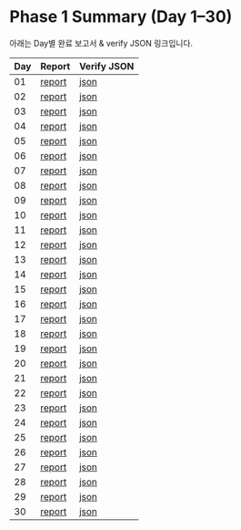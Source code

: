 # Phase 1 Summary (Day 1–30)

아래는 Day별 완료 보고서 & verify JSON 링크입니다.

| Day | Report | Verify JSON |
|-----|--------|-------------|
| 01 | [report](DuRi_Day11_15_starter/DAY01_COMPLETION_REPORT.md) | [json](DuRi_Day11_15_starter/verify_out/day_1.json) |
| 02 | [report](DuRi_Day11_15_starter/DAY02_COMPLETION_REPORT.md) | [json](DuRi_Day11_15_starter/verify_out/day_2.json) |
| 03 | [report](DuRi_Day11_15_starter/DAY03_COMPLETION_REPORT.md) | [json](DuRi_Day11_15_starter/verify_out/day_3.json) |
| 04 | [report](DuRi_Day11_15_starter/DAY04_COMPLETION_REPORT.md) | [json](DuRi_Day11_15_starter/verify_out/day_4.json) |
| 05 | [report](DuRi_Day11_15_starter/DAY05_COMPLETION_REPORT.md) | [json](DuRi_Day11_15_starter/verify_out/day_5.json) |
| 06 | [report](DuRi_Day11_15_starter/DAY06_COMPLETION_REPORT.md) | [json](DuRi_Day11_15_starter/verify_out/day_6.json) |
| 07 | [report](DuRi_Day11_15_starter/DAY07_COMPLETION_REPORT.md) | [json](DuRi_Day11_15_starter/verify_out/day_7.json) |
| 08 | [report](DuRi_Day11_15_starter/DAY08_COMPLETION_REPORT.md) | [json](DuRi_Day11_15_starter/verify_out/day_8.json) |
| 09 | [report](DuRi_Day11_15_starter/DAY09_COMPLETION_REPORT.md) | [json](DuRi_Day11_15_starter/verify_out/day_9.json) |
| 10 | [report](DuRi_Day11_15_starter/DAY10_COMPLETION_REPORT.md) | [json](DuRi_Day11_15_starter/verify_out/day_10.json) |
| 11 | [report](DuRi_Day11_15_starter/DAY11_COMPLETION_REPORT.md) | [json](DuRi_Day11_15_starter/verify_out/day_11.json) |
| 12 | [report](DuRi_Day11_15_starter/DAY12_COMPLETION_REPORT.md) | [json](DuRi_Day11_15_starter/verify_out/day_12.json) |
| 13 | [report](DuRi_Day11_15_starter/DAY13_COMPLETION_REPORT.md) | [json](DuRi_Day11_15_starter/verify_out/day_13.json) |
| 14 | [report](DuRi_Day11_15_starter/DAY14_COMPLETION_REPORT.md) | [json](DuRi_Day11_15_starter/verify_out/day_14.json) |
| 15 | [report](DuRi_Day11_15_starter/DAY15_COMPLETION_REPORT.md) | [json](DuRi_Day11_15_starter/verify_out/day_15.json) |
| 16 | [report](DuRi_Day11_15_starter/DAY16_COMPLETION_REPORT.md) | [json](DuRi_Day11_15_starter/verify_out/day_16.json) |
| 17 | [report](DuRi_Day11_15_starter/DAY17_COMPLETION_REPORT.md) | [json](DuRi_Day11_15_starter/verify_out/day_17.json) |
| 18 | [report](DuRi_Day11_15_starter/DAY18_COMPLETION_REPORT.md) | [json](DuRi_Day11_15_starter/verify_out/day_18.json) |
| 19 | [report](DuRi_Day11_15_starter/DAY19_COMPLETION_REPORT.md) | [json](DuRi_Day11_15_starter/verify_out/day_19.json) |
| 20 | [report](DuRi_Day11_15_starter/DAY20_COMPLETION_REPORT.md) | [json](DuRi_Day11_15_starter/verify_out/day_20.json) |
| 21 | [report](DuRi_Day11_15_starter/DAY21_COMPLETION_REPORT.md) | [json](DuRi_Day11_15_starter/verify_out/day_21.json) |
| 22 | [report](DuRi_Day11_15_starter/DAY22_COMPLETION_REPORT.md) | [json](DuRi_Day11_15_starter/verify_out/day_22.json) |
| 23 | [report](DuRi_Day11_15_starter/DAY23_COMPLETION_REPORT.md) | [json](DuRi_Day11_15_starter/verify_out/day_23.json) |
| 24 | [report](DuRi_Day11_15_starter/DAY24_COMPLETION_REPORT.md) | [json](DuRi_Day11_15_starter/verify_out/day_24.json) |
| 25 | [report](DuRi_Day11_15_starter/DAY25_COMPLETION_REPORT.md) | [json](DuRi_Day11_15_starter/verify_out/day_25.json) |
| 26 | [report](DuRi_Day11_15_starter/DAY26_COMPLETION_REPORT.md) | [json](DuRi_Day11_15_starter/verify_out/day_26.json) |
| 27 | [report](DuRi_Day11_15_starter/DAY27_COMPLETION_REPORT.md) | [json](DuRi_Day11_15_starter/verify_out/day_27.json) |
| 28 | [report](DuRi_Day11_15_starter/DAY28_COMPLETION_REPORT.md) | [json](DuRi_Day11_15_starter/verify_out/day_28.json) |
| 29 | [report](DuRi_Day11_15_starter/DAY29_COMPLETION_REPORT.md) | [json](DuRi_Day11_15_starter/verify_out/day_29.json) |
| 30 | [report](DuRi_Day11_15_starter/DAY30_COMPLETION_REPORT.md) | [json](DuRi_Day11_15_starter/verify_out/day_30.json) |
